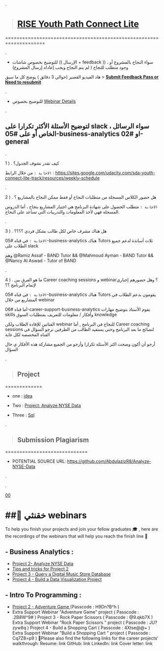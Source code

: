 
. 



> # [RISE Youth Path Connect Lite](https://www.youtube.com/watch?v=cpfq6SMBpBM&list=PLVvPFH7DSPJPRldULv8Us9-IJiGUFkMCY)

====================================================================

.

- للتوضيح  بخصوص شاشات ((  الإرسال + feedback  ))  ، سواء النجاح بالمشروع أو وجود متطلب  للنجاح ( لم يتم النجاح ويجب  إعاداه إرسال المشروع)

هاد الفيديو القصير (حوالي 3 دقائق )  يوضح كل ما سبق > **[Submit Feedback Pass or Need to resubmit](https://www.youtube.com/watch?v=cpfq6SMBpBM&list=PLVvPFH7DSPJPRldULv8Us9-IJiGUFkMCY)**


.

- للتوضيح  بخصوص [Webinar Details](https://github.com/Self-Education-for-Business-analyst/RISE-Youth-Path-Connect-Lite/blob/main/Webinar%20Details.md)  

. 



## لتوضيح الأسئلة الأكثر تكرارا  على slack     ، سواء  الرسائل الخاص أو على #05-business-analytics او #02-general 

.

1 ) . كيف نقدر نشوف الجدول؟



 `الاجابة :`  من خلال الرابط  :
https://sites.google.com/udacity.com/sda-youth-connect-lite-track/resources/weekly-schedule

.


2 ) . هل حضور الكلاس المسجلة من متطلبات النجاح  أو فقط ممكن  النجاح بالمشاريع ؟



 `الاجابة :`   متطلب الحصول على شهادة البرنامج هي اجتياز المشاريع بنجاح ، أما الدروس المسجلة فهي لأخذ المعلومات والتدريبات التي تساعد على النجاح.

.


3 ) .  هل هناك مشرف خاص لكل طالب بشكل فردي ؟؟؟؟


 
 `الاجابة :`    في قناه #05-business-analytics هناك  Tutors  ثلاث أساتذة   لدعم جميع الطلاب على slack

وهم  @Ramiz Assaf - BAND Tutor  && @Mahmoud Ayman - BAND Tutor && @Nancy Al Aswad - Tutor of BAND


.

 4 ) . ما هو  الفرق بين Career coaching sessions و webinar؟  وهل حضورهم إجباري لإتمام البرنامج ؟؟


 
 `الاجابة :`    في قناه #05-business-analytics هناك  Tutors يقومون بدعم الطلاب في المشاريع من خلال  webinar

أما  قناه #06-career-support-business-analytics   يقوم الأستاذ  بتوضيح مهارات  skills  وأفكار / معلومات  للتعريف  بمتطلبات السوق   knowledge  

  القناتين للإفادة الطلاب ولكن  webinar للنجاح في البرنامج  ,  أما  Career coaching sessions  لنصائح ما بعد البرنامج   وحتى  يستفيد الطالب من الطرفين نرجو السؤال في القناه   المخصصة لكل غاية 



أرجو أن أكون وضحت اكثر الأسئلة تكرارا   وأرجو من الجميع مشاركة هذه الأفكار ي حال السؤال

.

> ## Project


=============


- one : [idea](https://github.com/Self-Education-for-Business-analyst/RISE-Youth-Path-Connect-Lite-profile-README.md/blob/main/Project%20%20One.md)


- Two  : [Project: Analyze NYSE Data](https://github.com/Self-Education-for-Business-analyst/RISE-Youth-Path-Connect-Lite-profile-README.md/blob/main/Project%20Two%20.md)


- Three : [Sql](https://github.com/Self-Education-for-Business-analyst/RISE-Youth-Path-Connect-Lite-profile-README.md/blob/main/Project%20Three%20.md)



.

> ## Submission Plagiarism

=============================


- POTENTIAL SOURCE URL: https://github.com/AbdulazizR8/Analyze-NYSE-Data




. 

.

[00](https://review.udacity.com/#!/submissions/3740228)


# ## ًخقنثي webinars

To help you finish your projects and join your fellow graduates :mortar_board: , here are the recordings of the webinars that will help you reach the finish line :checkered_flag:


## - Business Analytics :

- [Project 2- Analyze NYSE Data](https://udacity.zoom.us/rec/share/pkQzY1OMKkUjEzWgi8LHP7uFhDMyi02KibwzT83mqBKsNMVa3ZWaeKSBz6keJDhf._h7AyuwDap-taqKJ)
- [Tips and tricks for Project 2](https://udacity.zoom.us/rec/share/S1XblqrKQqdZ0mbC8BxwGi7bq5SEo7Fevf6EJ5iLV-oyg9YkV9bsqSmVOShwonrp.Ouftg7wuCVlydPvt)
- [Project 3 - Query a Digital Music Store Database](https://udacity.zoom.us/rec/share/jEsuqkxCIbS8zAMLaQ4ERoXHhvfeAYoo39ghB9oWg5-13Qg_x2WpoEzoKucFEZo.kiXOOHmK86S4HxZO)
- [Project 4 - Build a Data Visualization Project](https://udacity.zoom.us/rec/share/O6KXH-yVZp_49f9CuzI6lvF2Z7pkmlLuNh6XRXcQ19_-bJXU1FxXvID2jO7OFQD_.3AUIY7_naXCp_Lso?startTime=1669914939000)

## - Intro To Programming :

- [Project 2 - Adventure Game ](https://udacity.zoom.us/rec/share/FhcmYQ7YzkKlSmpozkdeIktgONFZ7lSI2PxcaAR6L4z9y9YfPQRxZT0gPkB4qX2b.cQ1xOItFhmPBwcGG ) (Passcode : H9Dn?B^h )
- Extra Support Webinar "Adventure Game" project ( Passcode : .2B8W^9# )
Project 3 - Rock Paper Scissors ( Passcode : @9.qkb7X )
Extra Support Webinar "Rock Paper Scissors " project ( Passcode : JU?zyw8q )
Project 4 - Build a Shopping Cart ( Passcode : 4Xtse@@+ )
Extra Support Webinar "Build a Shopping Cart " project ( Passcode : Cq7Z8=p9 )
:star2:Please also find the following links for the career projects’ walkthrough:
Resume: link
GitHub: link
LinkedIn: link
Cover letter: link
